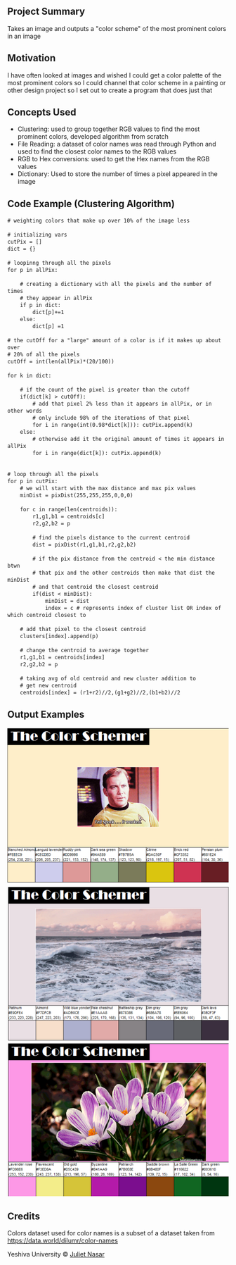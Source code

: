 
## Project Summary
Takes an image and outputs a "color scheme" of the most prominent colors in an image

## Motivation
I have often looked at images and wished I could get a color palette of the most prominent colors so I could channel that color scheme in a painting or other design project so I set out to create a program that does just that

## Concepts Used
- Clustering: used to group together RGB values to find the most prominent colors, developed algorithm from scratch
- File Reading: a dataset of color names was read through Python and used to find the closest color names to the RGB values
- RGB to Hex conversions: used to get the Hex names from the RGB values
- Dictionary: Used to store the number of times a pixel appeared in the image

## Code Example (Clustering Algorithm)


    # weighting colors that make up over 10% of the image less
    
    # initializing vars
    cutPix = []
    dict = {}
    
    # loopinng through all the pixels
    for p in allPix:
        
        # creating a dictionary with all the pixels and the number of times
        # they appear in allPix
        if p in dict:
            dict[p]+=1
        else:
            dict[p] =1
    
    # the cutOff for a "large" amount of a color is if it makes up about over
    # 20% of all the pixels
    cutOff = int(len(allPix)*(20/100))
    
    for k in dict:
        
        # if the count of the pixel is greater than the cutoff
        if(dict[k] > cutOff):
            # add that pixel 2% less than it appears in allPix, or in other words
            # only include 98% of the iterations of that pixel
            for i in range(int(0.98*dict[k])): cutPix.append(k)
        else:
            # otherwise add it the original amount of times it appears in allPix
            for i in range(dict[k]): cutPix.append(k)
    
    
    # loop through all the pixels
    for p in cutPix:
        # we will start with the max distance and max pix values
        minDist = pixDist(255,255,255,0,0,0)
            
        for c in range(len(centroids)):
            r1,g1,b1 = centroids[c]
            r2,g2,b2 = p
            
            # find the pixels distance to the current centroid
            dist = pixDist(r1,g1,b1,r2,g2,b2)
            
            # if the pix distance from the centroid < the min distance btwn
            # that pix and the other centroids then make that dist the minDist
            # and that centroid the closest centroid
            if(dist < minDist):
                minDist = dist
                index = c # represents index of cluster list OR index of which centroid closest to
                
        # add that pixel to the closest centroid
        clusters[index].append(p)
            
        # change the centroid to average together 
        r1,g1,b1 = centroids[index]
        r2,g2,b2 = p
        
        # taking avg of old centroid and new cluster addition to
        # get new centroid
        centroids[index] = (r1+r2)//2,(g1+g2)//2,(b1+b2)//2   

## Output Examples
![palette1](spockPalette.png)
![palette2](oceanPalette.png)
![palette3](pinkFlowerPalette.png)


## Credits
Colors dataset used for color names is a subset of a dataset taken from https://data.world/dilumr/color-names


Yeshiva University © [Juliet Nasar]()
